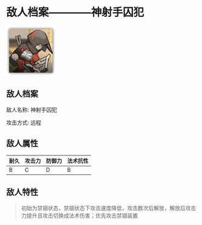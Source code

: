 # 敌人档案————神射手囚犯

![神射手囚犯](./eneIcons/神射手囚犯.png)

## 敌人档案

敌人名称: 神射手囚犯

攻击方式: 远程

## 敌人属性

| 耐久      | 攻击力  | 防御力 | 法术抗性 |
|---------|------|-----|------|
| B | C | D | B |

## 敌人特性
> 初始为禁锢状态，禁锢状态下攻击速度降低，攻击数次后解放，解放后攻击力提升且攻击切换成法术伤害；优先攻击禁锢装置
